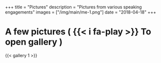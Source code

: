 +++
title = "Pictures"
description = "Pictures from various speaking engagements"
images = ["/img/main/me-1.png"]
date = "2018-04-18"
+++

# A few pictures ( {{< i fa-play >}} To open gallery )

{{< gallery 1 >}}

<!--
  • Embed Google Photos Album •
    https://www.publicalbum.org/blog/embedding-google-photos-albums
-->